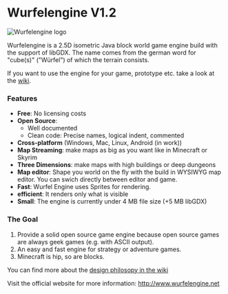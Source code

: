 Wurfelengine V1.2
============
![Wurfelengine logo](http://wurfelengine.net/images/logo_medium.png)

Wurfelengine is a 2.5D isometric Java block world game engine build with the support of libGDX.
The name comes from the german word for "cube(s)" ("Würfel") of which the terrain consists.

If you want to use the engine for your game, prototype etc. take a look at the [wiki](https://github.com/Cbeed/Wurfel-Engine/wiki).

### Features
* **Free**: No licensing costs
* **Open Source**:
	* Well documented
	* Clean code: Precise names, logical indent, commented
* **Cross-platform** (Windows, Mac, Linux, Android (in work))
* **Map Streaming**: make maps as big as you want like in Minecraft or Skyrim
* **Three Dimensions**: make maps with high buildings or deep dungeons
* **Map editor**: Shape you world on the fly with the build in WYSIWYG map editor.
You can swich directly between editor and game.
* **Fast**: Wurfel Engine uses Sprites for rendering.
* **efficient**: It renders only what is visible 
* **Small**: The engine is currently under 4 MB file size (+5 MB libGDX)

### The Goal
1. Provide a solid open source game engine because open source games are always geek games (e.g. with ASCII output).
2. An easy and fast engine for strategy or adventure games.
3. Minecraft is hip, so are blocks.

You can find more about the [design philosopy in the wiki](https://github.com/Cbeed/Wurfel-Engine/wiki/Philosophy)

Visit the official website for more information:
http://www.wurfelengine.net
